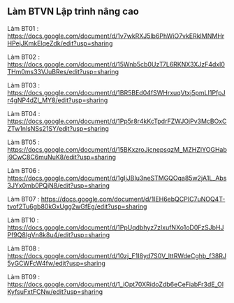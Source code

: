 ## Làm BTVN Lập trình nâng cao
Làm BT01 : https://docs.google.com/document/d/1v7wkRXJ5lb6PhWiO7vkERkIMNMHrHPejJKmkElqeZdk/edit?usp=sharing

Làm BT02 : https://docs.google.com/document/d/15Wnb5cb0UzT7L6RKNX3XJzF4dxl0THm0ms33VJuBRes/edit?usp=sharing

Làm BT03 : https://docs.google.com/document/d/1BR5BEd04fSWHrxuqVtxj5pmLI1PfpJr4gNP4dZI_MY8/edit?usp=sharing

Làm BT04 : https://docs.google.com/document/d/1Pp5r8r4kKcTpdrFZWJOjPv3McBOxCZTw1nlsNSs21SY/edit?usp=sharing

Làm BT05 : https://docs.google.com/document/d/15BKxzroJicnepsqzM_MZHZIYOGHabj9CwC8C6muNuK8/edit?usp=sharing

Làm BT06 : https://docs.google.com/document/d/1gIjJBIu3neSTMGQOqa85w2jA1L_Abs3JYx0mb0PQjN8/edit?usp=sharing

Làm BT07 : https://docs.google.com/document/d/1IEH6ebQCPIC7uNOQ4T-tvof2Tu6gb80kGxUgg2wGfEg/edit?usp=sharing

Làm BT10 : https://docs.google.com/document/d/1PpUqdbhyz7zIxufNXo1oD0FzSJbHJPf9Q8IgVn8k8u4/edit?usp=sharing

Làm BT08 : https://docs.google.com/document/d/10zj_F1I8yd7S0V_lttRWdeCghb_f38RJ5yGCWFcW4fw/edit?usp=sharing

Làm BT09 : https://docs.google.com/document/d/1_iOpt70XRidoZdb6eCeFiabFr3dE_OlKyfsuFxtFCNw/edit?usp=sharing

